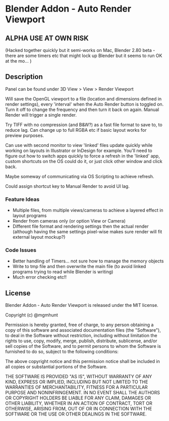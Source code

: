 # Blender Addon - Auto Render Viewport

## ALPHA USE AT OWN RISK
(Hacked together quickly but it semi-works on Mac, Blender 2.80 beta - there are some timers etc that might lock up Blender but it seems to run OK at the mo... )

## Description
Panel can be found under 3D View > View > Render Viewport

Will save the OpenGL viewport to a file (location and dimensions defined in render settings), every 'interval' when the Auto Render button is toggled on. Turn it off to change the frequency and then turn it back on again. Manual Render will trigger a single render.

Try TIFF with no compression (and B&W?) as a fast file format to save to, to reduce lag.  Can change up to full RGBA etc if basic layout works for preview purposes.

Can use with second monitor to view 'linked' files update quickly while working on layouts in Illustrator or InDesign for example. You'll need to figure out how to switch apps quickly to force a refresh in the 'linked' app, custom shortcuts on the OS could do it, or just click other window and click back.

Maybe someway of communicating via OS Scripting to achieve refresh.

Could assign shortcut key to Manual Render to avoid UI lag.

### Feature Ideas
- Multiple files, from multiple views/cameras to achieve a layered effect in layout programs
- Render from cameras only (or option View or Camera)
- Different file format and rendering settings then the actual render (although having the same settings pixel-wise makes sure render will fit external layout mockup?)

### Code Issues
- Better handling of Timers... not sure how to manage the memory objects
- Write to tmp file and then overwrite the main file (to avoid linked programs trying to read while Blender is writing)
- Much error checking etc!!

## License

Blender Addon - Auto Render Viewport is released under the MIT license.

Copyright (c) @mgmhunt

Permission is hereby granted, free of charge, to any person obtaining a copy of this software and associated documentation files (the "Software"), to deal in the Software without restriction, including without limitation the rights to use, copy, modify, merge, publish, distribute, sublicense, and/or sell copies of the Software, and to permit persons to whom the Software is furnished to do so, subject to the following conditions:

The above copyright notice and this permission notice shall be included in all copies or substantial portions of the Software.

THE SOFTWARE IS PROVIDED "AS IS", WITHOUT WARRANTY OF ANY KIND, EXPRESS OR IMPLIED, INCLUDING BUT NOT LIMITED TO THE WARRANTIES OF MERCHANTABILITY, FITNESS FOR A PARTICULAR PURPOSE AND NONINFRINGEMENT. IN NO EVENT SHALL THE AUTHORS OR COPYRIGHT HOLDERS BE LIABLE FOR ANY CLAIM, DAMAGES OR OTHER LIABILITY, WHETHER IN AN ACTION OF CONTRACT, TORT OR OTHERWISE, ARISING FROM, OUT OF OR IN CONNECTION WITH THE SOFTWARE OR THE USE OR OTHER DEALINGS IN THE SOFTWARE.
